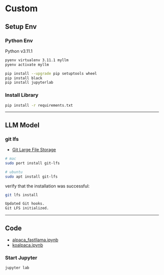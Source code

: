 # Custom

## Setup Env

### Python Env

Python v3.11.1

```bash
pyenv virtualenv 3.11.1 myllm
pyenv activate myllm
```

```bash
pip install --upgrade pip setuptools wheel
pip install black
pip install jupyterlab
```

### Install Library

```bash
pip install -r requirements.txt
```

---

## LLM Model

### git lfs

- [Git Large File Storage](https://git-lfs.com/)

```bash
# mac
sudo port install git-lfs

# ubuntu
sudo apt install git-lfs
```

verify that the installation was successful:

```bash
git lfs install

Updated Git hooks.
Git LFS initialized.
```

---

## Code

- [alpaca_fastllama.ipynb](alpaca_fastllama.ipynb)
- [koalpaca.ipynb](koalpaca.ipynb)

### Start Jupyter

```bash
jupyter lab
```
